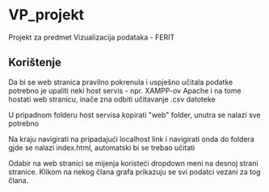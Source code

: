 # VP_projekt
Projekt za predmet Vizualizacija podataka - FERIT

## Korištenje
Da bi se web stranica pravilno pokrenula i uspješno učitala podatke potrebno je upaliti neki host servis - npr. XAMPP-ov Apache i na tome hostati web stranicu, inače zna odbiti učitavanje .csv datoteke

U pripadnom folderu host servisa kopirati "web" folder, unutra se nalazi sve potrebno

Na kraju navigirati na pripadajući localhost link i navigirati onda do foldera gjde se nalazi index.html, automatski bi se trebao učitati

Odabir na web stranici se mijenja koristeći dropdown meni na desnoj strani stranice. Klikom na nekog člana grafa prikazuju se svi podatci vezani za tog člana.
